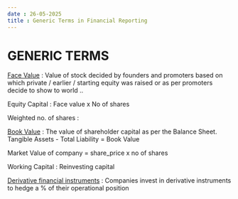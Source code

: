 ```yaml
---
date : 26-05-2025
title : Generic Terms in Financial Reporting 
---
```


# GENERIC TERMS 

[Face Value](generic_terms/FV.md) : Value of stock decided by founders and promoters based on which private / earlier / starting equity was raised or as per promoters decide to show to world ..     


Equity Capital : Face value x No of shares 


Weighted no. of shares : 


[Book Value](generic_terms/BV.md) : The value of shareholder capital as per the Balance Sheet. Tangible Assets - Total Liability = Book Value  


Market Value of company  = share_price x no of shares

Working Capital : Reinvesting capital 


[Derivative financial instruments](generic_terms/DFI.md) : Companies invest in derivative instruments to hedge a % of their operational position  
